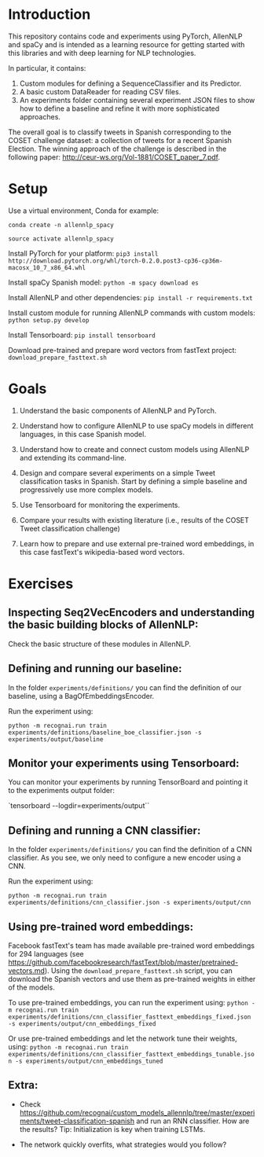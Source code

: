 # Introduction

This repository contains code and experiments using PyTorch, AllenNLP and spaCy and is intended as a learning resource for getting started with this libraries and with deep learning for NLP technologies.

In particular, it contains:

1. Custom modules for defining a SequenceClassifier and its Predictor.
2. A basic custom DataReader for reading CSV files.
3. An experiments folder containing several experiment JSON files to show how to define a baseline and refine it with more sophisticated approaches.

The overall goal is to classify tweets in Spanish corresponding to the COSET challenge dataset: a collection of tweets for a recent Spanish Election. The winning approach of the challenge is described in the following paper: http://ceur-ws.org/Vol-1881/COSET_paper_7.pdf.

# Setup

Use a virtual environment, Conda for example:

``conda create -n allennlp_spacy``

``source activate allennlp_spacy``

Install PyTorch for your platform:
``pip3 install http://download.pytorch.org/whl/torch-0.2.0.post3-cp36-cp36m-macosx_10_7_x86_64.whl``

Install spaCy Spanish model:
``python -m spacy download es``

Install AllenNLP and other dependencies:
``pip install -r requirements.txt``

Install custom module for running AllenNLP commands with custom models:
``python setup.py develop``

Install Tensorboard:
``pip install tensorboard``


Download pre-trained  and prepare word vectors from fastText project:
``download_prepare_fasttext.sh``

# Goals

1. Understand the basic components of AllenNLP and PyTorch.

2. Understand how to configure AllenNLP to use spaCy models in different languages, in this case Spanish model.

3. Understand how to create and connect custom models using AllenNLP and extending its command-line.

4. Design and compare several experiments on a simple Tweet classification tasks in Spanish. Start by defining a simple baseline and progressively use more complex models.

5. Use Tensorboard for monitoring the experiments.

6. Compare your results with existing literature (i.e., results of the COSET Tweet classification challenge)

7. Learn how to prepare and use external pre-trained word embeddings, in this case fastText's wikipedia-based word vectors.

# Exercises

## Inspecting Seq2VecEncoders and understanding the basic building blocks of AllenNLP:

Check the basic structure of these modules in AllenNLP.

## Defining and running our baseline:

In the folder ``experiments/definitions/`` you can find the definition of our baseline, using a BagOfEmbeddingsEncoder.

Run the experiment using:

``python -m recognai.run train experiments/definitions/baseline_boe_classifier.json -s experiments/output/baseline``

## Monitor your experiments using Tensorboard:

You can monitor your experiments by running TensorBoard and pointing it to the experiments output folder:

`tensorboard --logdir=experiments/output``

## Defining and running a CNN classifier:

In the folder ``experiments/definitions/`` you can find the definition of a CNN classifier. As you see, we only need to configure a new encoder using a CNN.

Run the experiment using:

``python -m recognai.run train experiments/definitions/cnn_classifier.json -s experiments/output/cnn``

## Using pre-trained word embeddings:

Facebook fastText's team has made available pre-trained word embeddings for 294 languages (see https://github.com/facebookresearch/fastText/blob/master/pretrained-vectors.md). Using the ``download_prepare_fasttext.sh`` script, you can download the Spanish vectors and use them as pre-trained weights in either of the models.

To use pre-trained embeddings, you can run the experiment using:
``python -m recognai.run train experiments/definitions/cnn_classifier_fasttext_embeddings_fixed.json -s experiments/output/cnn_embeddings_fixed``

Or use pre-trained embeddings and let the network tune their weights, using:
``python -m recognai.run train experiments/definitions/cnn_classifier_fasttext_embeddings_tunable.json -s experiments/output/cnn_embeddings_tuned``

## Extra:

- Check https://github.com/recognai/custom_models_allennlp/tree/master/experiments/tweet-classification-spanish and run an RNN classifier. How are the results? Tip: Initialization is key when training LSTMs.

- The network quickly overfits, what strategies would you follow?

